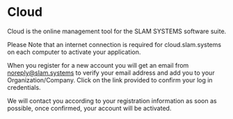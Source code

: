 # Cloud

Cloud is the online management tool for the SLAM SYSTEMS software suite.

Please Note that an internet connection is required for cloud.slam.systems on each computer to activate your application.

When you register for a new account you will get an email from noreply@slam.systems to verify your email address and add you to your Organization/Company. Click on the link provided to confirm your log in credentials. 

We will contact you according to your registration information as soon as possible, once confirmed, your account will be activated.
